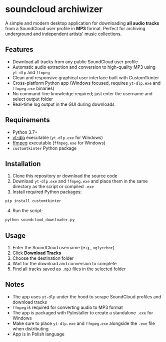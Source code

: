 # soundcloud archiwizer

A simple and modern desktop application for downloading **all audio tracks** from a SoundCloud user profile in **MP3** format. Perfect for archiving underground and independent artists' music collections.

## Features

* Download all tracks from any public SoundCloud user profile
* Automatic audio extraction and conversion to high-quality MP3 using `yt-dlp` and `ffmpeg`
* Clean and responsive graphical user interface built with CustomTkinter
* Cross-platform Python app (Windows focused, requires `yt-dlp.exe` and `ffmpeg.exe` binaries)
* No command-line knowledge required; just enter the username and select output folder
* Real-time log output in the GUI during downloads

## Requirements

* Python 3.7+
* [yt-dlp](https://github.com/yt-dlp/yt-dlp) executable (`yt-dlp.exe` for Windows)
* [ffmpeg](https://ffmpeg.org/) executable (`ffmpeg.exe` for Windows)
* `customtkinter` Python package

## Installation

1. Clone this repository or download the source code
2. Download `yt-dlp.exe` and `ffmpeg.exe` and place them in the same directory as the script or compiled `.exe`
3. Install required Python packages:

```bash
pip install customtkinter
```

4. Run the script:

```bash
python soundcloud_downloader.py
```

## Usage

1. Enter the SoundCloud username (e.g., `uglycrbnr`)
2. Click **Download Tracks**
3. Choose the destination folder
4. Wait for the download and conversion to complete
5. Find all tracks saved as `.mp3` files in the selected folder

## Notes

* The app uses `yt-dlp` under the hood to scrape SoundCloud profiles and download tracks
* `ffmpeg` is required for converting audio to MP3 format
* The app is packaged with PyInstaller to create a standalone `.exe` for Windows
* Make sure to place `yt-dlp.exe` and `ffmpeg.exe` alongside the `.exe` file when distributing
* App is in Polish language
